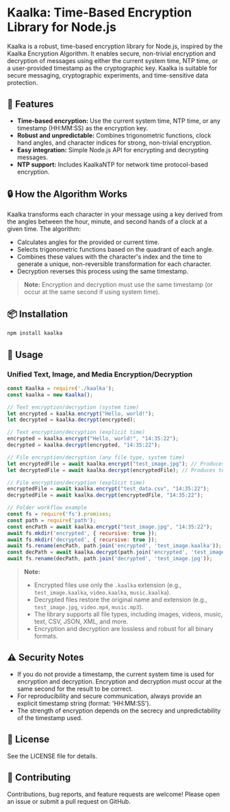 # Kaalka: Time-Based Encryption Library for Node.js

Kaalka is a robust, time-based encryption library for Node.js, inspired by the Kaalka Encryption Algorithm. It enables secure, non-trivial encryption and decryption of messages using either the current system time, NTP time, or a user-provided timestamp as the cryptographic key. Kaalka is suitable for secure messaging, cryptographic experiments, and time-sensitive data protection.

## 🚀 Features
- **Time-based encryption:** Use the current system time, NTP time, or any timestamp (HH:MM:SS) as the encryption key.
- **Robust and unpredictable:** Combines trigonometric functions, clock hand angles, and character indices for strong, non-trivial encryption.
- **Easy integration:** Simple Node.js API for encrypting and decrypting messages.
- **NTP support:** Includes KaalkaNTP for network time protocol-based encryption.

## 🔒 How the Algorithm Works
Kaalka transforms each character in your message using a key derived from the angles between the hour, minute, and second hands of a clock at a given time. The algorithm:
- Calculates angles for the provided or current time.
- Selects trigonometric functions based on the quadrant of each angle.
- Combines these values with the character's index and the time to generate a unique, non-reversible transformation for each character.
- Decryption reverses this process using the same timestamp.

> **Note:** Encryption and decryption must use the same timestamp (or occur at the same second if using system time).

## 📦 Installation

```sh
npm install kaalka
```

## 📝 Usage


### Unified Text, Image, and Media Encryption/Decryption

```js
const Kaalka = require('./kaalka');
const kaalka = new Kaalka();

// Text encryption/decryption (system time)
let encrypted = kaalka.encrypt("Hello, world!");
let decrypted = kaalka.decrypt(encrypted);

// Text encryption/decryption (explicit time)
encrypted = kaalka.encrypt("Hello, world!", "14:35:22");
decrypted = kaalka.decrypt(encrypted, "14:35:22");

// File encryption/decryption (any file type, system time)
let encryptedFile = await kaalka.encrypt("test_image.jpg"); // Produces test_image.kaalka
let decryptedFile = await kaalka.decrypt(encryptedFile); // Produces test_image.jpg

// File encryption/decryption (explicit time)
encryptedFile = await kaalka.encrypt("test_data.csv", "14:35:22");
decryptedFile = await kaalka.decrypt(encryptedFile, "14:35:22");

// Folder workflow example
const fs = require('fs').promises;
const path = require('path');
const encPath = await kaalka.encrypt("test_image.jpg", "14:35:22");
await fs.mkdir('encrypted', { recursive: true });
await fs.mkdir('decrypted', { recursive: true });
await fs.rename(encPath, path.join('encrypted', 'test_image.kaalka'));
const decPath = await kaalka.decrypt(path.join('encrypted', 'test_image.kaalka'), "14:35:22");
await fs.rename(decPath, path.join('decrypted', 'test_image.jpg'));
```

> **Note:**
> - Encrypted files use only the `.kaalka` extension (e.g., `test_image.kaalka`, `video.kaalka`, `music.kaalka`).
> - Decrypted files restore the original name and extension (e.g., `test_image.jpg`, `video.mp4`, `music.mp3`).
> - The library supports all file types, including images, videos, music, text, CSV, JSON, XML, and more.
> - Encryption and decryption are lossless and robust for all binary formats.

## ⚠️ Security Notes
- If you do not provide a timestamp, the current system time is used for encryption and decryption. Encryption and decryption must occur at the same second for the result to be correct.
- For reproducibility and secure communication, always provide an explicit timestamp string (format: 'HH:MM:SS').
- The strength of encryption depends on the secrecy and unpredictability of the timestamp used.

## 📄 License
See the LICENSE file for details.

## 🤝 Contributing
Contributions, bug reports, and feature requests are welcome! Please open an issue or submit a pull request on GitHub.
